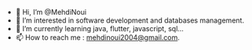 - 👋 Hi, I’m @MehdiNoui
- 👀 I’m interested in software development and databases management.
- 🌱 I’m currently learning java, flutter, javascript, sql...
- 📫 How to reach me : mehdinoui2004@gmail.com.

<!---
MehdiNoui/MehdiNoui is a ✨ special ✨ repository because its `README.md` (this file) appears on your GitHub profile.
You can click the Preview link to take a look at your changes.
--->
